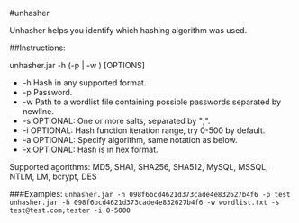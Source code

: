 #unhasher

Unhasher helps you identify which hashing algorithm was used.

##Instructions:

unhasher.jar -h <hash> (-p <password> | -w <wordlist>) [OPTIONS]

* -h    Hash in any supported format.
* -p    Password.
* -w    Path to a wordlist file containing possible passwords separated by newline.
* -s    OPTIONAL: One or more salts, separated by ";".
* -i    OPTIONAL: Hash function iteration range, try 0-500 by default.
* -a    OPTIONAL: Specify algorithm, same notation as below.
* -x    OPTIONAL: Hash is in hex format.

Supported agorithms: MD5, SHA1, SHA256, SHA512, MySQL, MSSQL, NTLM, LM, bcrypt, DES

###Examples:
`unhasher.jar -h 098f6bcd4621d373cade4e832627b4f6 -p test`
`unhasher.jar -h 098f6bcd4621d373cade4e832627b4f6 -w wordlist.txt -s test@test.com;tester -i 0-5000`
